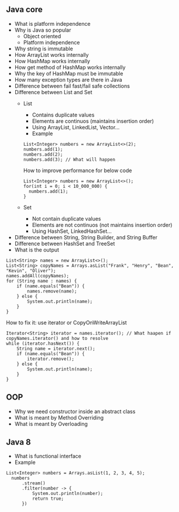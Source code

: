## Java core
- What is platform independence
- Why is Java so popular
  - Object oriented
  - Platform independence
- Why string is immutable
- How ArrayList works internally
- How HashMap works internally
- How get method of HashMap works internally
- Why the key of HashMap must be immutable
- How many exception types are there in Java
- Difference between fail fast/fail safe collections
- Difference between List and Set
  - List
    - Contains duplicate values
    - Elements are continuos (maintains insertion order)
    - Using ArrayList, LinkedList, Vector...
    - Example
    ```
    List<Integer> numbers = new ArrayList<>(2);
    numbers.add(1);
    numbers.add(2);
    numbers.add(3); // What will happen
    ```
    How to improve performance for below code
    ```
    List<Integer> numbers = new ArrayList<>();
    for(int i = 0; i < 10_000_000) {
      numbers.add(1);
    }
    ```
    
  - Set
    - Not contain duplicate values
    - Elements are not continuos (not maintains insertion order)
    - Using HashSet, LinkedHashSet...
- Difference between String, String Builder, and String Buffer
- Difference between HashSet and TreeSet
- What is the output
```
List<String> names = new ArrayList<>();
List<String> copyNames = Arrays.asList("Frank", "Henry", "Bean", "Kevin", "Oliver");
names.addAll(copyNames);
for (String name : names) {
    if (name.equals("Bean")) {
        names.remove(name);
    } else {
        System.out.println(name);
    }
}
```
How to fix it: use iterator or CopyOnWriteArrayList
```
Iterator<String> iterator = names.iterator(); // What haapen if copyNames.iterator() and how to resolve
while (iterator.hasNext()) {
    String name = iterator.next();
    if (name.equals("Bean")) {
        iterator.remove();
    } else {
        System.out.println(name);
    }
}
```

## OOP
- Why we need constructor inside an abstract class
- What is meant by Method Overriding
- What is meant by Overloading

## Java 8
- What is functional interface
- Example
```
List<Integer> numbers = Arrays.asList(1, 2, 3, 4, 5);
  numbers
      .stream()
      .filter(number -> {
          System.out.println(number);
          return true;
      })
  ```
